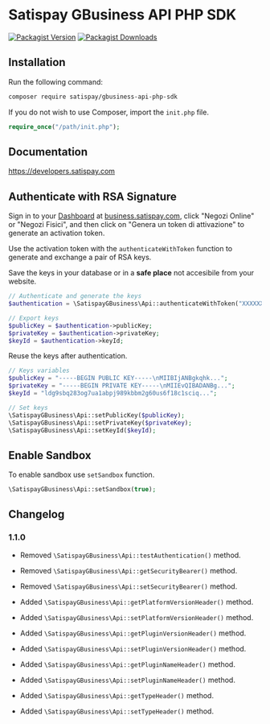 # Satispay GBusiness API PHP SDK

[![Packagist Version](https://img.shields.io/packagist/v/satispay/gbusiness-api-php-sdk.svg?style=flat-square)](https://packagist.org/packages/satispay/gbusiness-api-php-sdk)
[![Packagist Downloads](https://img.shields.io/packagist/dt/satispay/gbusiness-api-php-sdk.svg?style=flat-square)](https://packagist.org/packages/satispay/gbusiness-api-php-sdk)

## Installation

Run the following command:

```bash
composer require satispay/gbusiness-api-php-sdk
```

If you do not wish to use Composer, import the `init.php` file.

```php
require_once("/path/init.php");
```

## Documentation

https://developers.satispay.com

## Authenticate with RSA Signature

Sign in to your [Dashboard](https://business.satispay.com) at [business.satispay.com](https://business.satispay.com), click "Negozi Online" or "Negozi Fisici", and then click on "Genera un token di attivazione" to generate an activation token.

Use the activation token with the `authenticateWithToken` function to generate and exchange a pair of RSA keys.

Save the keys in your database or in a **safe place** not accesibile from your website.

```php
// Authenticate and generate the keys
$authentication = \SatispayGBusiness\Api::authenticateWithToken("XXXXXX");

// Export keys
$publicKey = $authentication->publicKey;
$privateKey = $authentication->privateKey;
$keyId = $authentication->keyId;
```

Reuse the keys after authentication.

```php
// Keys variables
$publicKey = "-----BEGIN PUBLIC KEY-----\nMIIBIjANBgkqhk...";
$privateKey = "-----BEGIN PRIVATE KEY-----\nMIIEvQIBADANBg...";
$keyId = "ldg9sbq283og7ua1abpj989kbbm2g60us6f18c1sciq...";

// Set keys
\SatispayGBusiness\Api::setPublicKey($publicKey);
\SatispayGBusiness\Api::setPrivateKey($privateKey);
\SatispayGBusiness\Api::setKeyId($keyId);
```

## Enable Sandbox

To enable sandbox use `setSandbox` function.
```php
\SatispayGBusiness\Api::setSandbox(true);
```

## Changelog

### 1.1.0

- Removed `\SatispayGBusiness\Api::testAuthentication()` method.
- Removed `\SatispayGBusiness\Api::getSecurityBearer()` method.
- Removed `\SatispayGBusiness\Api::setSecurityBearer()` method.

- Added `\SatispayGBusiness\Api::getPlatformVersionHeader()` method.
- Added `\SatispayGBusiness\Api::setPlatformVersionHeader()` method.

- Added `\SatispayGBusiness\Api::getPluginVersionHeader()` method.
- Added `\SatispayGBusiness\Api::setPluginVersionHeader()` method.

- Added `\SatispayGBusiness\Api::getPluginNameHeader()` method.
- Added `\SatispayGBusiness\Api::setPluginNameHeader()` method.

- Added `\SatispayGBusiness\Api::getTypeHeader()` method.
- Added `\SatispayGBusiness\Api::setTypeHeader()` method.

